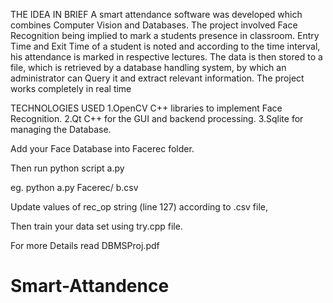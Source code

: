 THE IDEA IN BRIEF
A smart attendance software was developed which combines Computer Vision and Databases. The project involved Face Recognition being implied to mark a students presence in classroom. 
Entry Time and Exit Time of a student is noted and according to the time interval, his attendance is marked in respective lectures. 
The data is then stored to a file, which is retrieved by a database handling system, by which an administrator can Query it and extract relevant information. 
The project works completely in real time

TECHNOLOGIES USED
1.OpenCV C++ libraries to implement Face Recognition.
2.Qt C++ for the GUI and backend processing.
3.Sqlite for managing the Database.

Add your Face Database into Facerec folder.

Then run python script a.py 

eg. python a.py Facerec/ b.csv

Update values of rec_op string (line 127) according to .csv file,

Then train your data set using try.cpp file.

For more Details read DBMSProj.pdf

# Smart-Attandence
